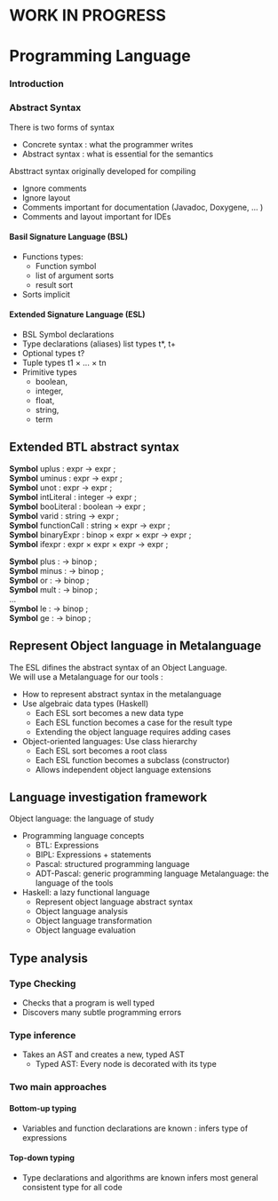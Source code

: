 # **WORK IN PROGRESS** 

# Programming Language

### Introduction

### Abstract Syntax
There is two forms of syntax
- Concrete syntax : what the programmer writes
- Abstract syntax : what is essential for the semantics

Absttract syntax originally developed for compiling
- Ignore comments
- Ignore layout
- Comments important for documentation (Javadoc, Doxygene, ... )
- Comments and layout important for IDEs

#### Basil Signature Language (BSL)
- Functions types:
  - Function symbol
  - list of argument sorts
  - result sort
- Sorts implicit 

#### Extended Signature Language (ESL)
- BSL Symbol declarations
- Type declarations (aliases) list types t*, t+
- Optional types t?
- Tuple types t1 × ... × tn
- Primitive types
  - boolean, 
  - integer, 
  - float, 
  - string, 
  - term


## Extended BTL abstract syntax

**Symbol** uplus : expr → expr ; \
**Symbol** uminus : expr → expr ;\
**Symbol** unot : expr → expr ;\
**Symbol** intLiteral : integer → expr ;\
**Symbol** booLiteral : boolean → expr ;\
**Symbol** varid : string → expr ;\
**Symbol** functionCall : string × expr → expr ;\
**Symbol** binaryExpr : binop × expr × expr → expr ; \
**Symbol** ifexpr : expr × expr × expr → expr ; 

**Symbol** plus : → binop ;\
**Symbol** minus : → binop ;\
**Symbol** or : → binop ;\
**Symbol** mult : → binop ;\
... \
**Symbol** le : → binop ;\
**Symbol** ge : → binop ;



## Represent Object language in Metalanguage
The ESL difines the abstract syntax of an Object Language. \
We will use a Metalanguage for our tools :
- How to represent abstract syntax in the metalanguage
- Use algebraic data types (Haskell)
  - Each ESL sort becomes a new data type
  - Each ESL function becomes a case for the result type
  - Extending the object language requires adding cases
- Object-oriented languages: Use class hierarchy
  - Each ESL sort becomes a root class
  - Each ESL function becomes a subclass (constructor)
  - Allows independent object language extensions

## Language investigation framework

Object language: the language of study
- Programming language concepts
  - BTL: Expressions
  - BIPL: Expressions + statements
  - Pascal: structured programming language
  - ADT-Pascal: generic programming language
Metalanguage: the language of the tools
- Haskell: a lazy functional language
  - Represent object language abstract syntax
  - Object language analysis
  - Object language transformation
  - Object language evaluation


## Type analysis

### Type Checking
- Checks that a program is well typed
- Discovers many subtle programming errors
### Type inference
- Takes an AST and creates a new, typed AST
  - Typed AST: Every node is decorated with its type
### Two main approaches

#### Bottom-up typing
- Variables and function declarations are known : infers type of expressions
#### Top-down typing
- Type declarations and algorithms are known infers most general consistent type for all code




















